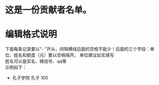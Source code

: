# 这是一份贡献者名单。
# 编辑格式说明
下面每条记录要以“- ”开头，间隔横线后面的空格不能少！后面的三个字段：单位、姓名和额度（元）要以空格隔开。
单位建议如实填写<br/>
姓名可以是实名、微信号、qq等<br/>
示例如下：
- 孔子学院 孔子 100

